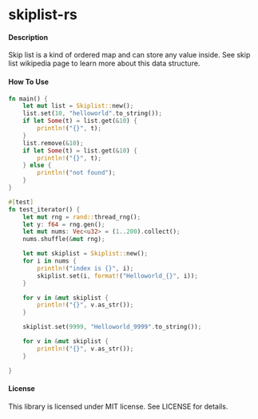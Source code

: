 # skiplist-rs

#### Description
Skip list is a kind of ordered map and can store any value inside. See skip list wikipedia page to learn more about this data structure.

#### How To Use

```rust
fn main() {
    let mut list = Skiplist::new();
    list.set(10, "helloworld".to_string());
    if let Some(t) = list.get(&10) {
        println!("{}", t);
    }
    list.remove(&10);
    if let Some(t) = list.get(&10) {
        println!("{}", t);
    } else {
        println!("not found");
    }
}
```


```rust
#[test]
fn test_iterator() {
    let mut rng = rand::thread_rng();
    let y: f64 = rng.gen();
    let mut nums: Vec<u32> = (1..200).collect();
    nums.shuffle(&mut rng);

    let mut skiplist = Skiplist::new();
    for i in nums {
        println!("index is {}", i);
        skiplist.set(i, format!("Helloworld_{}", i));
    }

    for v in &mut skiplist {
        println!("{}", v.as_str());
    }

    skiplist.set(9999, "Helloworld_9999".to_string());

    for v in &mut skiplist {
        println!("{}", v.as_str());
    }

}
```

#### License
This library is licensed under MIT license. See LICENSE for details.
